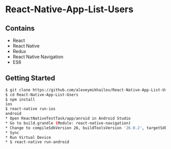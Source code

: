 # React-Native-App-List-Users

## Contains

* React
* React Native
* Redux
* React Native Navigation
* ES6

## Getting Started

```sh
$ git clone https://github.com/alexeymikhailov/React-Native-App-List-Users.git
$ cd React-Native-App-List-Users
$ npm install
ios
$ react-native run-ios
android
* Open ReactNativeTestTask/app/anroid in Android Studio
* Go to build.grandle (Module: react-native-navigation)
* Change to compileSdkVersion 26, buildToolsVersion '26.0.2', targetSdkVersion 26
* Sync
* Run Virtual Device
* $ react-native run-android
```
